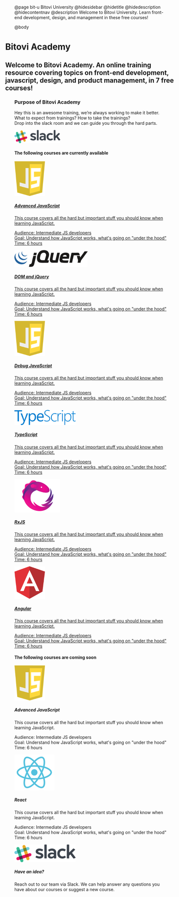 @page bit-u Bitovi University
@hidesidebar
@hidetitle
@hidedescription
@hidecontentnav
@description Welcome to Bitovi University. Learn front-end development, design,
and management in these free courses!

@body
<style>
.main-content {
  width: 100%;
}
.container {
  padding: 0;
}
.content {
  margin: 0;
}
.hero-banner {
  margin-left: -30px;
  margin-right: -30px;
}
</style>

<div class="container">
<div class="hero-banner">
<h1>Bitovi Academy</h1>
<h2>Welcome to Bitovi Academy. An online training resource covering topics on front-end development, javascript, design, and product management, in 7 free courses!</h2>
</div>
<div class="academy-intro">
<h3>Purpose of Bitovi Academy</h3>
<p>Hey this is an awesome training, we’re always working to make it better.<br>
What to expect from trainings? How to take the trainings?<br>
Drop into the slack room and we can guide you through the hard parts.</p>
<img src="./static/img/slack.png" width="150">
</div>
<div class="courses-intro">
<h4>The following courses are currently available</h4>
</div>
</div><!-- close container -->

<div class="courses-container">
<div class="courses">

<div class="course">
<a href="/doc/advanced-javascript-training.html">
<div class="course-logo">
<img src="./static/img/javascript.png" width="100">
</div>
<h5>Advanced JavaScript</h5>
<p>This course covers all the hard but important stuff you should know when learning JavaScript.</p>
<p>Audience: Intermediate JS developers<br>
Goal: Understand how JavaScript works, what's going on "under the hood"<br>
Time: 6 hours</p>
</a>
</div>

<div class="course">
<a href="/doc/dom-jquery-training.html">
<div class="course-logo">
<img src="./static/img/jquery.png" width="240">
</div>
<h5>DOM and jQuery</h5>
<p>This course covers all the hard but important stuff you should know when learning JavaScript.</p>
<p>Audience: Intermediate JS developers<br>
Goal: Understand how JavaScript works, what's going on "under the hood"<br>
Time: 6 hours</p>
</a>
</div>

<div class="course">
<a href="/doc/debugging-javascript-training.html">
<div class="course-logo">
<img src="./static/img/javascript.png" width="100">
</div>
<h5>Debug JavaScript</h5>
<p>This course covers all the hard but important stuff you should know when learning JavaScript.</p>
<p>Audience: Intermediate JS developers<br>
Goal: Understand how JavaScript works, what's going on "under the hood"<br>
Time: 6 hours</p>
</a>
</div>

</div>
<div class="courses">

<div class="course">
<a href="/doc/typescript.html">
<div class="course-logo">
<img src="./static/img/typescript.png" width="200">
</div>
<h5>TypeScript</h5>
<p>This course covers all the hard but important stuff you should know when learning JavaScript.</p>
<p>Audience: Intermediate JS developers<br>
Goal: Understand how JavaScript works, what's going on "under the hood"<br>
Time: 6 hours</p>
</a>
</div>

<div class="course">
<a href="/doc/RxJS.html">
<div class="course-logo">
<img src="./static/img/rxjs.png" width="150">
</div>
<h5>RxJS</h5>
<p>This course covers all the hard but important stuff you should know when learning JavaScript.</p>
<p>Audience: Intermediate JS developers<br>
Goal: Understand how JavaScript works, what's going on "under the hood"<br>
Time: 6 hours</p>
</a>
</div>

<div class="course">
<a href="/doc/angular.html">
<div class="course-logo">
<img src="./static/img/angular.png" width="100">
</div>
<h5>Angular</h5>
<p>This course covers all the hard but important stuff you should know when learning JavaScript.</p>
<p>Audience: Intermediate JS developers<br>
Goal: Understand how JavaScript works, what's going on "under the hood"<br>
Time: 6 hours</p>
</a>
</div>

</div><!-- close courses -->
</div><!-- close courses-container -->

<div class="courses-intro">
<h4>The following courses are coming soon</h4>
</div>

<div class="courses-container">
<div class="courses">

<div class="course">
<div class="course-logo">
<img src="./static/img/javascript.png" width="100">
</div>
<h5>Advanced JavaScript</h5>
<p>This course covers all the hard but important stuff you should know when learning JavaScript.</p>
<p>Audience: Intermediate JS developers<br>
Goal: Understand how JavaScript works, what's going on "under the hood"<br>
Time: 6 hours</p>
</div>

<div class="course">
<div class="course-logo">
<img src="./static/img/react.png" width="130">
</div>
<h5>React</h5>
<p>This course covers all the hard but important stuff you should know when learning JavaScript.</p>
<p>Audience: Intermediate JS developers<br>
Goal: Understand how JavaScript works, what's going on "under the hood"<br>
Time: 6 hours</p>
</div>

<div class="course">
<div class="course-logo">
<img src="./static/img/slack.png" width="200">
</div>
<h5>Have an idea?</h5>
<p>Reach out to our team via Slack. We can help answer any questions you have about our courses or suggest a new 
course.</p>
</div>

</div><!-- close courses -->
</div><!-- close courses-container -->